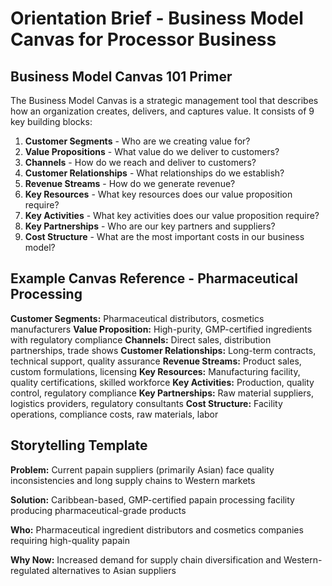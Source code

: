 # Orientation Brief - Business Model Canvas for Processor Business

## Business Model Canvas 101 Primer

The Business Model Canvas is a strategic management tool that describes how an organization creates, delivers, and captures value. It consists of 9 key building blocks:

1. **Customer Segments** - Who are we creating value for?
2. **Value Propositions** - What value do we deliver to customers?
3. **Channels** - How do we reach and deliver to customers?
4. **Customer Relationships** - What relationships do we establish?
5. **Revenue Streams** - How do we generate revenue?
6. **Key Resources** - What key resources does our value proposition require?
7. **Key Activities** - What key activities does our value proposition require?
8. **Key Partnerships** - Who are our key partners and suppliers?
9. **Cost Structure** - What are the most important costs in our business model?

## Example Canvas Reference - Pharmaceutical Processing

**Customer Segments:** Pharmaceutical distributors, cosmetics manufacturers
**Value Proposition:** High-purity, GMP-certified ingredients with regulatory compliance
**Channels:** Direct sales, distribution partnerships, trade shows
**Customer Relationships:** Long-term contracts, technical support, quality assurance
**Revenue Streams:** Product sales, custom formulations, licensing
**Key Resources:** Manufacturing facility, quality certifications, skilled workforce
**Key Activities:** Production, quality control, regulatory compliance
**Key Partnerships:** Raw material suppliers, logistics providers, regulatory consultants
**Cost Structure:** Facility operations, compliance costs, raw materials, labor

## Storytelling Template

**Problem:** Current papain suppliers (primarily Asian) face quality inconsistencies and long supply chains to Western markets

**Solution:** Caribbean-based, GMP-certified papain processing facility producing pharmaceutical-grade products

**Who:** Pharmaceutical ingredient distributors and cosmetics companies requiring high-quality papain

**Why Now:** Increased demand for supply chain diversification and Western-regulated alternatives to Asian suppliers
